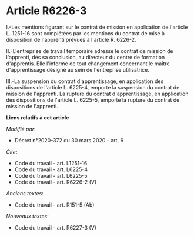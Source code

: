 # Article R6226-3

I.-Les mentions figurant sur le contrat de mission en application de l'article L. 1251-16 sont complétées par les mentions du
contrat de mise à disposition de l'apprenti prévues à l'article R. 6226-2. 

II.-L'entreprise de travail temporaire adresse le contrat de mission de l'apprenti, dès sa conclusion, au directeur du centre
de formation d'apprentis. Elle l'informe de tout changement concernant le maître d'apprentissage désigné au sein de
l'entreprise utilisatrice.

III.-La suspension du contrat d'apprentissage, en application des dispositions de l'article L. 6225-4, emporte la suspension
du contrat de mission de l'apprenti. La rupture du contrat d'apprentissage, en application des dispositions de l'article L.
6225-5, emporte la rupture du contrat de mission de l'apprenti.

**Liens relatifs à cet article**

_Modifié par_:

  - Décret n°2020-372 du 30 mars 2020 - art. 6

_Cite_:

  - Code du travail - art. L1251-16
  - Code du travail - art. L6225-4
  - Code du travail - art. L6225-5
  - Code du travail - art. R6226-2 (V)

_Anciens textes_:

  - Code du travail - art. R151-5 (Ab)

_Nouveaux textes_:

  - Code du travail - art. R6227-3 (V)
